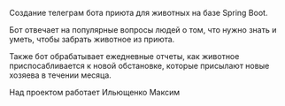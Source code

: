 Создание телеграм бота приюта для животных на базе Spring Boot.

Бот отвечает на популярные вопросы людей о том, что нужно знать и уметь, чтобы забрать животное из приюта.

Также бот обрабатывает ежедневные отчеты, как животное приспосабливается к новой обстановке, которые присылают новые хозяева в течении месяца.

Над проектом работает Ильющенко Максим 
